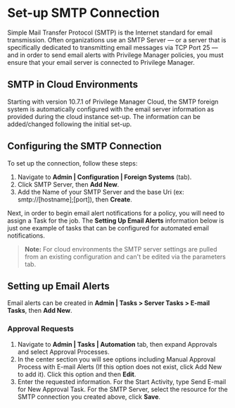 [title]: # (SMTP)
[tags]: # (email server)
[priority]: # (9103)
# Set-up SMTP Connection

Simple Mail Transfer Protocol (SMTP) is the Internet standard for email transmission. Often organizations use an SMTP Server — or a server that is specifically dedicated to transmitting email messages via TCP Port 25 — and in order to send email alerts with Privilege Manager policies, you must ensure that your email server is connected to Privilege Manager.

## SMTP in Cloud Environments

Starting with version 10.7.1 of Privilege Manager Cloud, the SMTP foreign system is automatically configured with the email server information as provided during the cloud instance set-up. The information can be added/changed following the initial set-up.

## Configuring the SMTP Connection

To set up the connection, follow these steps:

1. Navigate to __Admin | Configuration | Foreign Systems__ (tab).
1. Click SMTP Server, then __Add New__.
1. Add the Name of your SMTP Server and the base Uri (ex: smtp://[hostname];[port]), then __Create__.

Next, in order to begin email alert notifications for a policy, you will need to assign a Task for the job. The __Setting Up Email Alerts__ information below is just one example of tasks that can be configured for automated email notifications.

>**Note:**  For cloud environments the SMTP server settings are pulled from an existing configuration and can't be edited via the parameters tab.

## Setting up Email Alerts

Email alerts can be created in __Admin | Tasks > Server Tasks > E-mail Tasks__, then __Add New__.

### Approval Requests

1. Navigate to __Admin | Tasks | Automation__ tab, then expand Approvals and select Approval Processes.
1. In the center section you will see options including Manual Approval Process with E-mail Alerts (If this option does not exist, click Add New to add it). Click this option and then __Edit__.
1. Enter the requested information. For the Start Activity, type Send E-mail for New Approval Task. For the SMTP Server, select the resource for the SMTP connection you created above, click __Save__.

